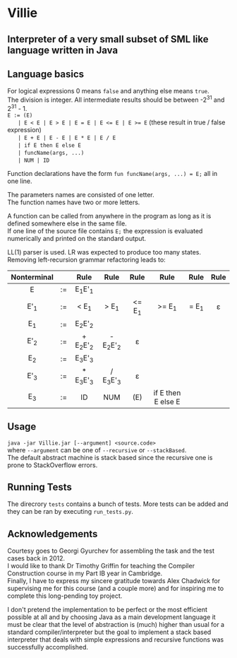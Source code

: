 # Villie
## Interpreter of a very small subset of SML like language written in Java

## Language basics

For logical expressions 0 means `false` and anything else means `true`. <br/>
The division is integer. All intermediate results should be between -2<sup>31</sup> and 2<sup>31</sup> - 1. <br/>
`E := (E)` <br/>
&nbsp;&nbsp;&nbsp;&nbsp;&nbsp;&nbsp;`| E < E | E > E | E = E | E <= E | E >= E` (these result in true / false expression) <br/>
&nbsp;&nbsp;&nbsp;&nbsp;&nbsp;&nbsp;`| E + E | E - E | E * E | E / E` <br/>
&nbsp;&nbsp;&nbsp;&nbsp;&nbsp;&nbsp;`| if E then E else E` <br/>
&nbsp;&nbsp;&nbsp;&nbsp;&nbsp;&nbsp;`| funcName(args, ...)` <br/>
&nbsp;&nbsp;&nbsp;&nbsp;&nbsp;&nbsp;`| NUM | ID` <br/>

Function declarations have the form `fun funcName(args, ...) = E;` all in one line. <br/>

The parameters names are consisted of one letter. <br/>
The function names have two or more letters. <br/>

A function can be called from anywhere in the program as long as it is defined somewhere else in the same file. <br/>
If one line of the source file contains `E;` the expression is evaluated numerically and printed on the standard output. <br/>

LL(1) parser is used. LR was expected to produce too many states. <br/>
Removing left-recursion grammar refactoring leads to: <br/>

| Nonterminal | | Rule | Rule | Rule | Rule | Rule | Rule |
| :---: | :---: | :---: | :---: | :---: | :---: | :---: | :---: |
| E              | := | E<sub>1</sub>E'<sub>1</sub> | | | | | |
| E'<sub>1</sub> | := | < E<sub>1</sub> | > E<sub>1</sub> | <= E<sub>1</sub> | >= E<sub>1</sub> | = E<sub>1</sub> | ε |
| E<sub>1</sub>  | := | E<sub>2</sub>E'<sub>2</sub> | | | | | |
| E'<sub>2</sub> | := | + E<sub>2</sub>E'<sub>2</sub> | - E<sub>2</sub>E'<sub>2</sub> | ε | | | |
| E<sub>2</sub>  | := | E<sub>3</sub>E'<sub>3</sub> | | | | | |
| E'<sub>3</sub> | := | * E<sub>3</sub>E'<sub>3</sub> | / E<sub>3</sub>E'<sub>3</sub> | ε | | | |
| E<sub>3</sub>  | := | ID | NUM | (E) | if E then E else E | | |

## Usage

`java -jar Villie.jar [--argument] <source.code>` <br/>
where `--argument` can be one of `--recursive` or `--stackBased`. <br/>
The default abstract machine is stack based since the recursive one is prone to StackOverflow errors.

## Running Tests

The direcrory `tests` contains a bunch of tests. More tests can be added and they can be ran by executing `run_tests.py`.

## Acknowledgements

Courtesy goes to Georgi Gyurchev for assembling the task and the test cases back in 2012. <br/>
I would like to thank Dr Timothy Griffin for teaching the Compiler Construction course in my Part IB year in Cambridge. <br/>
Finally, I have to express my sincere gratitude towards Alex Chadwick for supervising me for this course (and a couple more) and for inspiring me to complete this long-pending toy project.<br/>

I don't pretend the implementation to be perfect or the most efficient possible at all and by choosing Java as a main development language it must be clear that the level of abstraction is (much) higher than usual for a standard compiler/interpreter but the goal to implement a stack based interpreter that deals with simple expressions and recursive functions was successfully accomplished.
